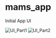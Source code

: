 # mams_app

Initial App UI

![UI_Part1](https://user-images.githubusercontent.com/94807112/165165033-69770d1f-3ae7-4baf-9ca1-819f11c412bd.jpg)
![UI_Part2](https://user-images.githubusercontent.com/94807112/165165935-446adcee-6a0c-4b5f-a192-215606b5171f.png)

